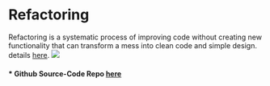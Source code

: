 # Refactoring
Refactoring is a systematic process of improving code without creating new functionality that can transform a mess into clean code and simple design. details [here](https://refactoring.guru/refactoring).
![](https://refactoring.guru/images/refactoring/content/refactoring.png)

#### * Github Source-Code Repo [here](https://github.com/RefactoringGuru/refactoring-examples)
